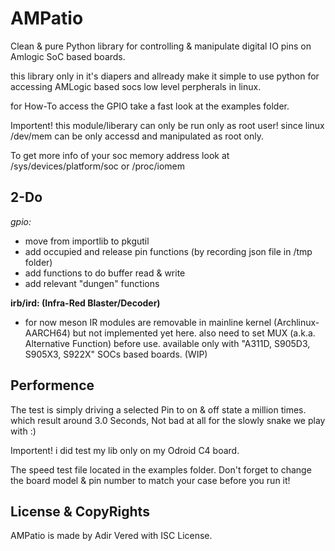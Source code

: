# AMPatio
Clean & pure Python library for controlling & manipulate digital IO pins on Amlogic SoC based boards.

this library only in it's diapers and allready make it simple to use python for accessing
AMLogic based socs low level perpherals in linux.

for How-To access the GPIO take a fast look at the examples folder.

Importent! this module/liberary can only be run only as root user!
since linux /dev/mem can be only accessd and manipulated as root only.

To get more info of your soc memory address look at /sys/devices/platform/soc or /proc/iomem


## 2-Do
*gpio:*
- move from importlib to pkgutil
- add occupied and release pin functions (by recording json file in /tmp folder)
- add functions to do buffer read & write
- add relevant "dungen" functions

**irb/ird: (Infra-Red Blaster/Decoder)**
- for now meson IR modules are removable in mainline kernel (Archlinux-AARCH64) but not implemented yet here.
  also need to set MUX (a.k.a. Alternative Function) before use.
  available only with "A311D, S905D3, S905X3, S922X" SOCs based boards. (WIP)



## Performence

The test is simply driving a selected Pin to on & off state a million times.
which result around 3.0 Seconds, Not bad at all for the slowly snake we play with :)

Importent! i did test my lib only on my Odroid C4 board.

The speed test file located in the examples folder.
Don't forget to change the board model & pin number to match your case before you run it!



## License & CopyRights

AMPatio is made by Adir Vered with ISC License.
